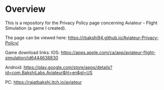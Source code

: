 # Overview

This is a repository for the Privacy Policy page concerning Aviateur - Flight Simulation (a game I created).

The page can be viewed here: https://rbakshi94.github.io/Aviateur-Privacy-Policy/

Game download links:
IOS: https://apps.apple.com/ca/app/aviateur-flight-simulation/id6444638830

Android: https://play.google.com/store/apps/details?id=com.BakshiLabs.Aviateur&hl=en&gl=US

PC: https://rajatbakshi.itch.io/aviateur

